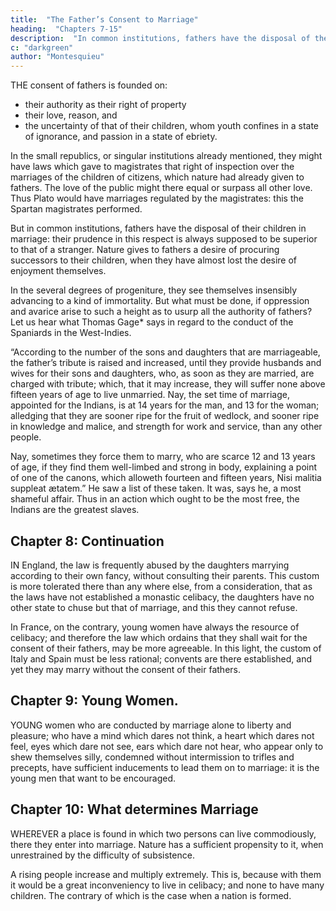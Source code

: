 ```yaml
---
title:  "The Father’s Consent to Marriage"
heading:  "Chapters 7-15"
description:  "In common institutions, fathers have the disposal of their children in marriage. their prudence in this respect is always supposed to be superior to that of a stranger"
c: "darkgreen"
author: "Montesquieu"
---
```



THE consent of fathers is founded on: 
- their authority as their right of property
- their love, reason, and
- the uncertainty of that of their children, whom youth confines in a state of ignorance, and passion in a state of ebriety.

In the small republics, or singular institutions already mentioned, they might have laws which gave to magistrates that right of inspection over the marriages of the children of citizens, which nature had already given to fathers. The love of the public might there equal or surpass all other love. Thus Plato would have marriages regulated by the magistrates:  this the Spartan magistrates performed.

But in common institutions, fathers have the disposal of their children in marriage:  their prudence in this respect is always supposed to be superior to that of a stranger. Nature gives to fathers a desire of procuring successors to their children, when they have almost lost the desire of enjoyment themselves.

In the several degrees of progeniture, they see themselves insensibly advancing to a kind of immortality. But what must be done, if oppression and avarice arise to such a height as to usurp all the authority of fathers? Let us hear what Thomas Gage* says in regard to the conduct of the Spaniards in the West-Indies.

“According to the number of the sons and daughters that are marriageable, the father’s tribute is raised and increased, until they provide husbands and wives for their sons and daughters, who, as soon as they are married, are charged with tribute; which, that it may increase, they will suffer none above fifteen years of age to live unmarried. Nay, the set time of marriage, appointed for the Indians, is at 14 years for the man, and 13 for the woman; alledging that they are sooner ripe for the fruit of wedlock, and sooner ripe in knowledge and malice, and strength for work and service, than any other people. 

Nay, sometimes they force them to marry, who are scarce 12 and 13 years of age, if they find them well-limbed and strong in body, explaining a point of one of the canons, which alloweth fourteen and fifteen years, Nisi malitia suppleat ætatem.” He saw a list of these taken. It was, says he, a most shameful affair. Thus in an action which ought to be the most free, the Indians are the greatest slaves.



## Chapter 8: Continuation

IN England, the law is frequently abused by the daughters marrying according to their own fancy, without consulting their parents. This custom is more tolerated there than any where else, from a consideration, that as the laws have not established a monastic celibacy, the daughters have no other state to chuse but that of marriage, and this they cannot refuse. 

In France, on the contrary, young women have always the resource of celibacy; and therefore the law which ordains that they shall wait for the consent of their fathers, may be more agreeable. In this light, the custom of Italy and Spain must be less rational; convents are there established, and yet they may marry without the consent of their fathers.



## Chapter 9: Young Women.

YOUNG women who are conducted by marriage alone to liberty and pleasure; who have a mind which dares not think, a heart which dares not feel, eyes which dare not see, ears which dare not hear, who appear only to shew themselves silly, condemned without intermission to trifles and precepts, have sufficient inducements to lead them on to marriage:  it is the young men that want to be encouraged.



## Chapter 10:  What determines Marriage

WHEREVER a place is found in which two persons can live commodiously, there they enter into marriage. Nature has a sufficient propensity to it, when unrestrained by the difficulty of subsistence.

A rising people increase and multiply extremely. This is, because with them it would be a great inconveniency to live in celibacy; and none to have many children. The contrary of which is the case when a nation is formed.



